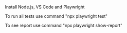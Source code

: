 Install Node.js, VS Code and Playwright

To run all tests use command "npx playwright test"

To see report use command "npx playwright show-report"
